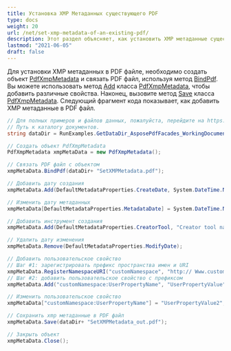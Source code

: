 ```yaml
---
title: Установка XMP Метаданных существующего PDF
type: docs
weight: 20
url: /net/set-xmp-metadata-of-an-existing-pdf/
description: Этот раздел объясняет, как установить XMP метаданные существующего PDF с помощью Aspose.PDF Facades.
lastmod: "2021-06-05"
draft: false
---
```


Для установки XMP метаданных в PDF файле, необходимо создать объект [PdfXmpMetadata](https://reference.aspose.com/pdf/net/aspose.pdf.facades/pdfxmpmetadata) и связать PDF файл, используя метод [BindPdf](https://reference.aspose.com/pdf/net/aspose.pdf.facades/facade/methods/bindpdf/index). Вы можете использовать метод [Add](https://reference.aspose.com/pdf/net/aspose.pdf.facades/pdfxmpmetadata/methods/add/index) класса [PdfXmpMetadata](https://reference.aspose.com/pdf/net/aspose.pdf.facades/pdfxmpmetadata), чтобы добавить различные свойства. Наконец, вызовите метод [Save](https://reference.aspose.com/pdf/net/aspose.pdf/document/methods/save/index) класса [PdfXmpMetadata](https://reference.aspose.com/pdf/net/aspose.pdf.facades/pdfxmpmetadata). Следующий фрагмент кода показывает, как добавить XMP метаданные в PDF файл.

```csharp
// Для полных примеров и файлов данных, пожалуйста, перейдите на https://github.com/aspose-pdf/Aspose.Pdf-for-.NET
// Путь к каталогу документов.
string dataDir = RunExamples.GetDataDir_AsposePdfFacades_WorkingDocuments();

// Создать объект PdfXmpMetadata
PdfXmpMetadata xmpMetaData = new PdfXmpMetadata();

// Связать PDF файл с объектом
xmpMetaData.BindPdf(dataDir+ "SetXMPMetadata.pdf");

// Добавить дату создания
xmpMetaData.Add(DefaultMetadataProperties.CreateDate, System.DateTime.Now.ToString());

// Изменить дату метаданных
xmpMetaData[DefaultMetadataProperties.MetadataDate] = System.DateTime.Now.ToString();

// Добавить инструмент создания
xmpMetaData.Add(DefaultMetadataProperties.CreatorTool, "Creator tool name");

// Удалить дату изменения
xmpMetaData.Remove(DefaultMetadataProperties.ModifyDate);

// Добавить пользовательское свойство
// Шаг #1: зарегистрировать префикс пространства имен и URI
xmpMetaData.RegisterNamespaceURI("customNamespace", "http:// Www.customNameSpaces.com/ns/");
// Шаг #2: добавить пользовательское свойство с префиксом
xmpMetaData.Add("customNamespace:UserPropertyName", "UserPropertyValue");

// Изменить пользовательское свойство
xmpMetaData["customNamespace:UserPropertyName"] = "UserPropertyValue2";

// Сохранить xmp метаданные в PDF файл
xmpMetaData.Save(dataDir+ "SetXMPMetadata_out.pdf");

// Закрыть объект
xmpMetaData.Close();
```